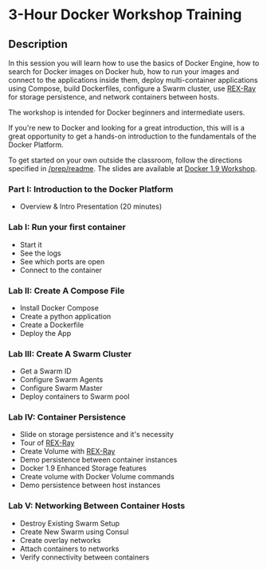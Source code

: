 3-Hour Docker Workshop Training
===============================

## Description

In this session you will learn how to use the basics of Docker Engine, how to search for Docker images on Docker hub, how to run your images and connect to the applications inside them, deploy multi-container applications using Compose, build Dockerfiles, configure a Swarm cluster, use [REX-Ray](https://github.com/emccode/rexray) for storage persistence, and network containers between hosts.

The workshop is intended for Docker beginners and intermediate users.

If you're new to Docker and looking for a great introduction, this will is a great opportunity to get a hands-on introduction to the fundamentals of the Docker Platform.

To get started on your own outside the classroom, follow the directions specified in [/prep/readme](https://github.com/emccode/training/blob/master/docker-workshop/websummit/prep/README.md). The slides are available at [Docker 1.9 Workshop](http://www.slideshare.net/EMCCODE/docker-19-workshop).

### Part I: Introduction to the Docker Platform
 - Overview & Intro Presentation (20 minutes)

### Lab I: Run your first container

 - Start it
 - See the logs
 - See which ports are open
 - Connect to the container

### Lab II: Create A Compose File

 - Install Docker Compose
 - Create a python application
 - Create a Dockerfile
 - Deploy the App

### Lab III: Create A Swarm Cluster

 - Get a Swarm ID
 - Configure Swarm Agents
 - Configure Swarm Master
 - Deploy containers to Swarm pool

### Lab IV: Container Persistence

 - Slide on storage persistence and it's necessity 
 - Tour of [REX-Ray](https://github.com/emccode/rexray)
 - Create Volume with [REX-Ray](https://github.com/emccode/rexray)
 - Demo persistence between container instances
 - Docker 1.9 Enhanced Storage features
 - Create volume with Docker Volume commands
 - Demo persistence between host instances

### Lab V: Networking Between Container Hosts

 - Destroy Existing Swarm Setup
 - Create New Swarm using Consul
 - Create overlay networks
 - Attach containers to networks
 - Verify connectivity between containers
